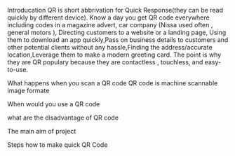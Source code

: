 Introducation 
QR is short abbrivation for Quick Response(they can be read quickly by different device). Know a day you get QR code everywhere including codes in a magazine advert, car company (Nissa used often , general motors ), Directing customers to a website or a landing page, Using them to download an app quickly,Pass on business details to customers and other potential clients without any hassle,Finding the address/accurate location,Leverage them to make a modern greeting card. 
The point is why they are QR populary because they are contactless , touchless, and easy-to-use.




What happens when  you scan a QR code 
QR code is machine scannable image formate 






When would  you use a QR code 






what are the disadvantage of QR code 









The main aim of project 





Steps how to  make quick QR Code















